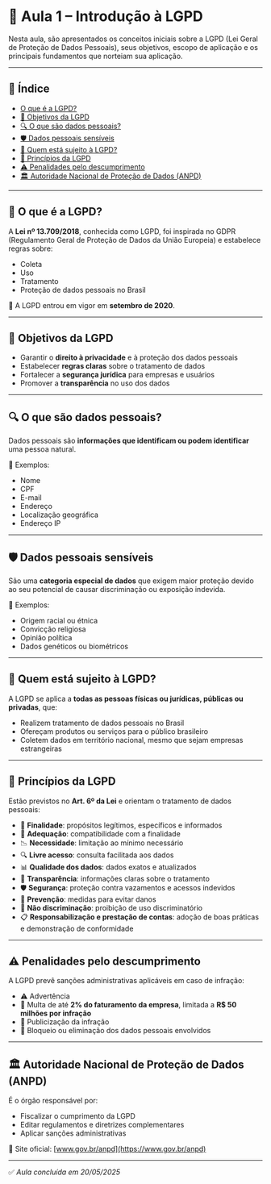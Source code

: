 # 📘 Aula 1 – Introdução à LGPD

Nesta aula, são apresentados os conceitos iniciais sobre a LGPD (Lei Geral de Proteção de Dados Pessoais), seus objetivos, escopo de aplicação e os principais fundamentos que norteiam sua aplicação.

---

## 📌 Índice

- [O que é a LGPD?](#-o-que-é-a-lgpd)
- [🎯 Objetivos da LGPD](#-objetivos-da-lgpd)
- [🔍 O que são dados pessoais?](#o-que-são-dados-pessoais)
- [🛡️ Dados pessoais sensíveis](#-dados-pessoais-sensíveis)
- [🏢 Quem está sujeito à LGPD?](#-quem-está-sujeito-à-lgpd)
- [🧱 Princípios da LGPD](#princípios-da-lgpd)
- [⚠️ Penalidades pelo descumprimento](#penalidades-pelo-descumprimento)
- [🏛️ Autoridade Nacional de Proteção de Dados (ANPD)](#autoridade-nacional-de-proteção-de-dados-anpd)

---

## 📖 O que é a LGPD?

A **Lei nº 13.709/2018**, conhecida como LGPD, foi inspirada no GDPR (Regulamento Geral de Proteção de Dados da União Europeia) e estabelece regras sobre:

- Coleta
- Uso
- Tratamento
- Proteção de dados pessoais no Brasil

📅 A LGPD entrou em vigor em **setembro de 2020**.

---

## 🎯 Objetivos da LGPD

- Garantir o **direito à privacidade** e à proteção dos dados pessoais
- Estabelecer **regras claras** sobre o tratamento de dados
- Fortalecer a **segurança jurídica** para empresas e usuários
- Promover a **transparência** no uso dos dados

---

## 🔍 O que são dados pessoais?

Dados pessoais são **informações que identificam ou podem identificar** uma pessoa natural.

📌 Exemplos:
- Nome
- CPF
- E-mail
- Endereço
- Localização geográfica
- Endereço IP

---

## 🛡️ Dados pessoais sensíveis

São uma **categoria especial de dados** que exigem maior proteção devido ao seu potencial de causar discriminação ou exposição indevida.

📌 Exemplos:
- Origem racial ou étnica
- Convicção religiosa
- Opinião política
- Dados genéticos ou biométricos

---

## 🏢 Quem está sujeito à LGPD?

A LGPD se aplica a **todas as pessoas físicas ou jurídicas, públicas ou privadas**, que:

- Realizem tratamento de dados pessoais no Brasil
- Ofereçam produtos ou serviços para o público brasileiro
- Coletem dados em território nacional, mesmo que sejam empresas estrangeiras

---

## 🧱 Princípios da LGPD

Estão previstos no **Art. 6º da Lei** e orientam o tratamento de dados pessoais:

- 🎯 **Finalidade**: propósitos legítimos, específicos e informados
- 🧩 **Adequação**: compatibilidade com a finalidade
- 📉 **Necessidade**: limitação ao mínimo necessário
- 🔍 **Livre acesso**: consulta facilitada aos dados
- 📊 **Qualidade dos dados**: dados exatos e atualizados
- 🧾 **Transparência**: informações claras sobre o tratamento
- 🛡️ **Segurança**: proteção contra vazamentos e acessos indevidos
- 🚧 **Prevenção**: medidas para evitar danos
- 🚫 **Não discriminação**: proibição de uso discriminatório
- 📋 **Responsabilização e prestação de contas**: adoção de boas práticas e demonstração de conformidade

---

## ⚠️ Penalidades pelo descumprimento

A LGPD prevê sanções administrativas aplicáveis em caso de infração:

- ⚠️ Advertência
- 💸 Multa de até **2% do faturamento da empresa**, limitada a **R$ 50 milhões por infração**
- 📢 Publicização da infração
- 🛑 Bloqueio ou eliminação dos dados pessoais envolvidos

---

## 🏛️ Autoridade Nacional de Proteção de Dados (ANPD)

É o órgão responsável por:

- Fiscalizar o cumprimento da LGPD
- Editar regulamentos e diretrizes complementares
- Aplicar sanções administrativas

🔗 Site oficial: [www.gov.br/anpd](https://www.gov.br/anpd)

---

✅ *Aula concluída em 20/05/2025*

